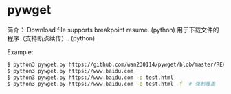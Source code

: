 # pywget

简介：
Download file supports breakpoint resume. (python)
用于下载文件的程序（支持断点续传）. (python)

Example:
```bash
$ python3 pywget.py https://github.com/wan230114/pywget/blob/master/README.md -o Readme.md
$ python3 pywget.py https://www.baidu.com
$ python3 pywget.py https://www.baidu.com -o test.html
$ python3 pywget.py https://www.baidu.com -o test.html -f  # 强制覆盖
```